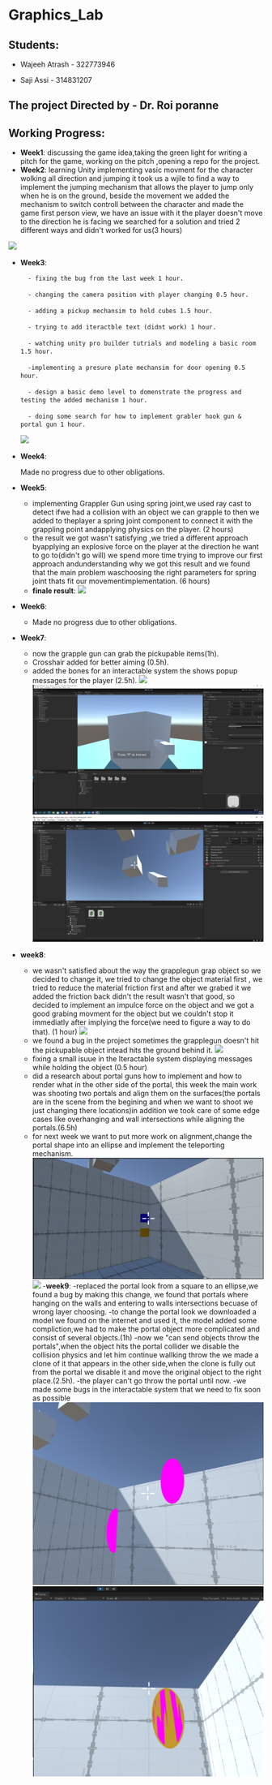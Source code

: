 # Graphics_Lab
## Students:

 - Wajeeh Atrash - 322773946
 
 - Saji Assi - 314831207
## The project Directed by - **Dr. Roi poranne**
## Working Progress:
- **Week1**: discussing the game idea,taking the green light for writing a pitch for the game, working on the pitch ,opening a repo for the project.
- **Week2**: learning Unity implementing vasic movment for the character wolking all direction and jumping it took us a wjile to find a way to implement the jumping mechanism that allows the player to jump only when he is on the ground, beside the movement we added the mechanism to switch controll between the character and made the game first person view, we have an issue with it the player doesn't move to the direction he is facing we searched for a solution and tried 2 different ways and didn't worked for us(3 hours)

![](week2.gif)

- **Week3**:

		- fixing the bug from the last week 1 hour.

		- changing the camera position with player changing 0.5 hour.

		- adding a pickup mechansim to hold cubes 1.5 hour.

		- trying to add iteractble text (didnt work) 1 hour.

		- watching unity pro builder tutrials and modeling a basic room 1.5 hour.

		-implementing a presure plate mechansim for door opening 0.5 hour.

		- design a basic demo level to domenstrate the progress and testing the added mechanism 1 hour.

		- doing some search for how to implement grabler hook gun & portal gun 1 hour.
	![](week3.gif)

- **Week4**:

	Made no progress due to other obligations.
- **Week5**:

	- implementing Grappler Gun using spring joint,we used ray cast to detect ifwe had a collision with an object we can grapple to then we added to theplayer a spring joint component to connect it with the grappling point andapplying physics on the player. (2 hours)
	- the result we got wasn't satisfying ,we tried a different approach byapplying an explosive force on the player at the direction he want to go to(didn't go will) we spend more time trying to improve our first approach andunderstanding why we got this result and we found that the main problem waschoosing the right parameters for spring joint thats fit our movementimplementation. (6 hours)
	- **finale result**:
	![](week5.gif)

- **Week6**:

	- Made no progress due to other obligations.


- **Week7**:
	- now the grapple gun can grab the pickupable items(1h).
	- Crosshair added for better aiming (0.5h).
	- added the bones for an interactable system the shows popup messages for the player (2.5h).
	![](Week7.gif)
	![](week7_1.png)
	![](week7_2.png)
- **week8**:
	- we wasn't satisfied about the way the grapplegun grap object so we decided to change it, we tried to change the object material first , we tried to reduce the material friction first and after we grabed it we added the friction back didn't the result wasn't that good, so decided to implement an impulce force on the object and we got a good grabing movment for the object but we couldn't stop it immediatly after implying the force(we need to figure a way to do that). (1 hour)
	![](Week8.gif)
	- we found a bug in the project sometimes the grapplegun doesn't hit the pickupable object intead hits the ground behind it.
	![](Week8_bug.gif)
	- fixing a small isuue in the Iteractable system displaying messages while holding the object (0.5 hour)
	- did a research about  portal guns how to implement and how to render what in the other side of the portal, this week  the main work was shooting two portals and align them on the surfaces(the portals are in the scene from the begining and when we want to shoot we just changing there locations)in addition we took care of some edge cases like overhanging and wall intersections while aligning the portals.(6.5h)
	- for next week we want to put more work on alignment,change the portal shape into an ellipse and implement the teleporting mechanism.
	![](week8.png)
	![](Week8_portal.gif)
-**week9**:
	-replaced the portal look from a square to an ellipse,we found a bug by making this change, we found that portals where hanging on the walls and entering to walls intersections becuase of wrong layer choosing.
	-to change the portal look we downloaded a model we found on the internet and used it, the model added some compliction,we had to make the portal object more complicated and consist of several objects.(1h)
	-now we "can send objects throw the portals",when the object hits the portal collider we disable the collision physics and let him continue wallking throw the we made a clone of it that appears in the other side,when the clone is fully out from the portal we disable it and move the original object to the right place.(2.5h).
	-the player can't go throw the portal until now.
	-we made some bugs in the interactable system that we need to fix soon as possible
	![](week9.png)
	![](week9_2.png)